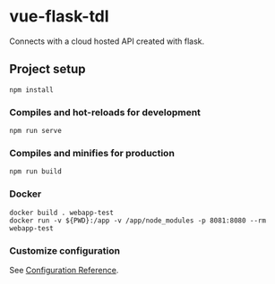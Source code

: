 # vue-flask-tdl
Connects with a cloud hosted API created with flask. 

## Project setup
```
npm install
```

### Compiles and hot-reloads for development
```
npm run serve
```

### Compiles and minifies for production
```
npm run build
```

### Docker
```
docker build . webapp-test
docker run -v ${PWD}:/app -v /app/node_modules -p 8081:8080 --rm webapp-test
```

### Customize configuration
See [Configuration Reference](https://cli.vuejs.org/config/).
